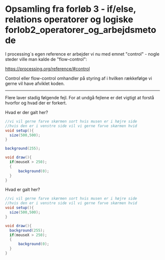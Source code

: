 # Opsamling fra forløb 3 - if/else, relations operatorer og logiske forlob2_operatorer_og_arbejdsmetode

I processing´s egen reference er arbejder vi nu med emnet "control" - nogle steder ville man kalde de "flow-control":

https://processing.org/reference/#control

Control eller flow-control omhandler på styring af i hvilken rækkefølge vi gerne vil have afviklet koden.

---

Flere laver stadig følgende fejl. For at undgå fejlene er det vigtigt at forstå hvorfor og hvad der er forkert.

Hvad er der galt her?
```java
//vi vil gerne farve skærmen sort hvis musen er i højre side
//hvis den er i venstre side vil vi gerne farve skærmen hvid
void setup(){
  size(500,500);
}

background(255);

void draw(){
  if(mouseX > 250);
  {
      background(0);
  }
}
```

Hvad er galt her?
```java
//vi vil gerne farve skærmen sort hvis musen er i højre side
//hvis den er i venstre side vil vi gerne farve skærmen hvid
void setup(){
  size(500,500);
}

void draw(){
  background(255);
  if(mouseX > 250);
  {
      background(0);
  }
}
```
